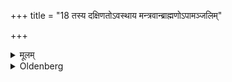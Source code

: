 +++
title = "18 तस्य दक्षिणतोऽवस्थाय मन्त्रवान्ब्राह्मणोऽपामञ्जलिम्"

+++

<details><summary>मूलम्</summary>

तस्य दक्षिणतोऽवस्थाय मन्त्रवान्ब्राह्मणोऽपामञ्जलिं पूरयति १८
</details>

<details><summary>Oldenberg</summary>

18. Standing on his south side a Brāhmaṇa versed in the Mantras fills (the student's) joined hands with water,
</details>
